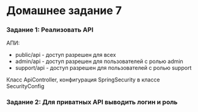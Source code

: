 # Домашнее задание 7
### Задание 1: Реализовать API

АПИ:
- public/api - доступ разрешен для всех
- admin/api - доступ разрешен для пользователей с ролью admin
- support/api - доступ разрешен для пользователей  с ролью support

Класс ApiController, конфигурация SpringSecurity в классе SecurityConfig

### Задание 2: Для приватных API выводить логин и роль
